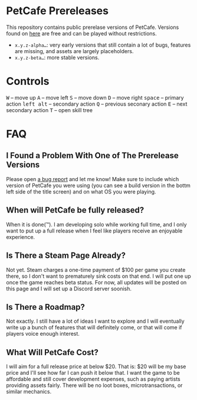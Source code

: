 # PetCafe Prereleases

This repository contains public prerelase versions of PetCafe.
Versions found on [here](https://github.com/Sudden-Drop/PetCafe-Prerelease/releases) are free and can be played without restrictions.

- `x.y.z-alpha…`: very early versions that still contain a lot of bugs, features are missing, and assets are largely placeholders.
- `x.y.z-beta…`: more stable versions.

# Controls
<kbd>W</kbd> – move up
<kbd>A</kbd> – move left
<kbd>S</kbd> – move down
<kbd>D</kbd> – move right
<kbd>space</kbd> – primary action
<kbd>left alt</kbd> – secondary action
<kbd>Q</kbd> – previous seconary action
<kbd>E</kbd> – next secondary action
<kbd>T</kbd> – open skill tree

# FAQ
## I Found a Problem With One of The Prerelease Versions
Please open [a bug report](https://github.com/Sudden-Drop/PetCafe-Prerelease/issues) and let me know! Make sure to include which version of PetCafe you were using (you can see a build version in the bottm left side of the title screen) and on what OS you were playing. 

## When will PetCafe be fully released?
When it is done(™️). I am developing solo while working full time, and I only want to put up a full release when I feel like players receive an enjoyable experience.

## Is There a Steam Page Already?
Not yet. Steam charges a one-time payment of $100 per game you create there, so I don't want to prematurely sink costs on that end. I will put one up once the game reaches beta status.
For now, all updates will be posted on this page and I will set up a Discord server soonish.

## Is There a Roadmap?
Not exactly. I still have a lot of ideas I want to explore and I will eventually write up a bunch of features that will definitely come, or that will come if players voice enough interest.

## What Will PetCafe Cost?
I will aim for a full release price at below $20. That is: $20 will be my base price and I'll see how far I can push it below that. I want the game to be affordable and still cover development expenses, such as paying artists providing assets fairly. There will be no loot boxes, microtransactions, or similar mechanics.
